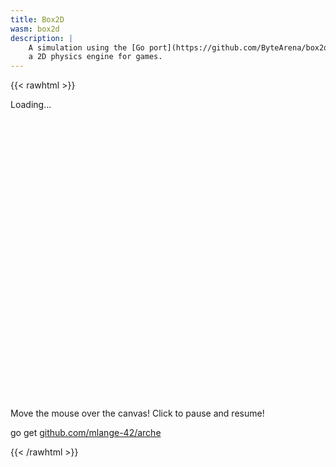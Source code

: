 ```yaml
---
title: Box2D
wasm: box2d
description: |
    A simulation using the [Go port](https://github.com/ByteArena/box2d) of [Box2D](https://box2d.org/),
    a 2D physics engine for games.
---
```


{{< rawhtml >}}
<style>
    #loading {
        width: 880px;
        height: 480px;
    }
</style>

<div id="canvas-container">
    <div id="loading">
        <p class="centered">Loading...</p>
    </div>
</div>
<p id="instructions">Move the mouse over the canvas! Click to pause and resume!</p>
<p class="tt">go get <a href="https://github.com/mlange-42/arche">github.com/mlange-42/arche</a>
</p>
{{< /rawhtml >}}
